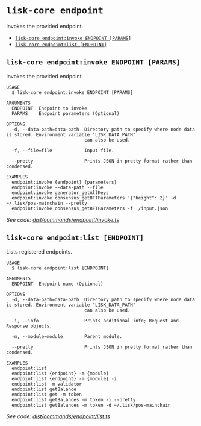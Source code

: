 `lisk-core endpoint`
====================

Invokes the provided endpoint.

* [`lisk-core endpoint:invoke ENDPOINT [PARAMS]`](#lisk-core-endpointinvoke-endpoint-params)
* [`lisk-core endpoint:list [ENDPOINT]`](#lisk-core-endpointlist-endpoint)

## `lisk-core endpoint:invoke ENDPOINT [PARAMS]`

Invokes the provided endpoint.

```
USAGE
  $ lisk-core endpoint:invoke ENDPOINT [PARAMS]

ARGUMENTS
  ENDPOINT  Endpoint to invoke
  PARAMS    Endpoint parameters (Optional)

OPTIONS
  -d, --data-path=data-path  Directory path to specify where node data is stored. Environment variable "LISK_DATA_PATH"
                             can also be used.

  -f, --file=file            Input file.

  --pretty                   Prints JSON in pretty format rather than condensed.

EXAMPLES
  endpoint:invoke {endpoint} {parameters}
  endpoint:invoke --data-path --file
  endpoint:invoke generator_getAllKeys
  endpoint:invoke consensus_getBFTParameters '{"height": 2}' -d ~/.lisk/pos-mainchain --pretty
  endpoint:invoke consensus_getBFTParameters -f ./input.json
```

_See code: [dist/commands/endpoint/invoke.ts](https://github.com/LiskHQ/lisk-core/blob/v4.0.0-beta.0/dist/commands/endpoint/invoke.ts)_

## `lisk-core endpoint:list [ENDPOINT]`

Lists registered endpoints.

```
USAGE
  $ lisk-core endpoint:list [ENDPOINT]

ARGUMENTS
  ENDPOINT  Endpoint name (Optional)

OPTIONS
  -d, --data-path=data-path  Directory path to specify where node data is stored. Environment variable "LISK_DATA_PATH"
                             can also be used.

  -i, --info                 Prints additional info; Request and Response objects.

  -m, --module=module        Parent module.

  --pretty                   Prints JSON in pretty format rather than condensed.

EXAMPLES
  endpoint:list
  endpoint:list {endpoint} -m {module}
  endpoint:list {endpoint} -m {module} -i
  endpoint:list -m validator
  endopint:list getBalance
  endpoint:list get -m token 
  endpoint:list getBalances -m token -i --pretty
  endpoint:list getBalances -m token -d ~/.lisk/pos-mainchain
```

_See code: [dist/commands/endpoint/list.ts](https://github.com/LiskHQ/lisk-core/blob/v4.0.0-beta.0/dist/commands/endpoint/list.ts)_

